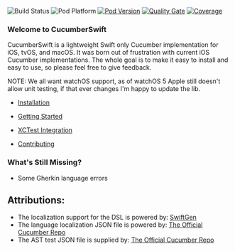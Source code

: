 ![Build Status](https://github.com/Tyler-Keith-Thompson/CucumberSwift/actions/workflows/CI.yml/badge.svg)
![Pod Platform](https://img.shields.io/cocoapods/p/CucumberSwift.svg?style=popout) [![Pod Version](https://img.shields.io/cocoapods/v/CucumberSwift.svg?style=popout)](http://cocoapods.org/pods/CucumberSwift)
[![Quality Gate](https://img.shields.io/sonar/quality_gate/Tyler-Keith-Thompson_CucumberSwift?server=https%3A%2F%2Fsonarcloud.io)](https://sonarcloud.io/dashboard?id=Tyler-Keith-Thompson_CucumberSwift)
[![Coverage](https://img.shields.io/sonar/coverage/Tyler-Keith-Thompson_CucumberSwift?server=http%3A%2F%2Fsonarcloud.io)](https://sonarcloud.io/component_measures?id=Tyler-Keith-Thompson_CucumberSwift&metric=Coverage&view=list)


### Welcome to CucumberSwift
CucumberSwift is a lightweight Swift only Cucumber implementation for iOS, tvOS, and macOS. It was born out of frustration with current iOS Cucumber implementations. The whole goal is to make it easy to install and easy to use, so please feel free to give feedback.

NOTE: We all want watchOS support, as of watchOS 5 Apple still doesn't allow unit testing, if that ever changes I'm happy to update the lib.

* [Installation](https://github.com/Tyler-Keith-Thompson/CucumberSwift/wiki/installation)
* [Getting Started](https://github.com/Tyler-Keith-Thompson/CucumberSwift/wiki)
* [XCTest Integration](https://github.com/Tyler-Keith-Thompson/CucumberSwift/wiki/xctest-integration)

* [Contributing](/CONTRIBUTING.md)

### What's Still Missing?
- Some Gherkin language errors

## Attributions:
- The localization support for the DSL is powered by: [SwiftGen](https://github.com/SwiftGen/SwiftGen/)
- The language localization JSON file is powered by: [The Official Cucumber Repo](https://github.com/Cucumber/Cucumber/)
- The AST test JSON file is supplied by: [The Official Cucumber Repo](https://github.com/Cucumber/Cucumber/)
